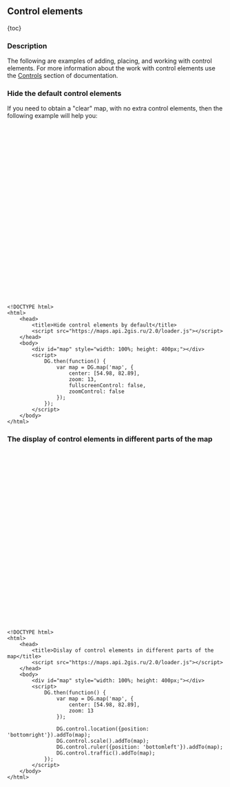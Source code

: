 ## Control elements

{toc}

### Description

The following are examples of adding, placing, and working with control elements. For more information about the work
with control elements use the <a href="/doc/maps/en/manual/controls">Controls</a> section of documentation.

### Hide the default control elements

If you need to obtain a "clear" map, with no extra control elements, then the following example will help you:

<script src="https://maps.api.2gis.ru/2.0/loader.js"></script>
<div id="map" style="width: 100%; height: 400px;"></div>
<script>
    DG.then(function() {
        var map = DG.map('map', {
            center: [54.98, 82.89],
            zoom: 13,
            fullscreenControl: false,
            zoomControl: false
        });
    });
</script>

    <!DOCTYPE html>
    <html>
        <head>
            <title>Hide control elements by default</title>
            <script src="https://maps.api.2gis.ru/2.0/loader.js"></script>
        </head>
        <body>
            <div id="map" style="width: 100%; height: 400px;"></div>
            <script>
                DG.then(function() {
                    var map = DG.map('map', {
                        center: [54.98, 82.89],
                        zoom: 13,
                        fullscreenControl: false,
                        zoomControl: false
                    });
                });
            </script>
        </body>
    </html>

### The display of control elements in different parts of the map

<div id="map1" style="width: 100%; height: 400px;"></div>
<script>
    DG.then(function() {
        var map = DG.map('map1', {
            center: [54.98, 82.89],
            zoom: 13
        });

        DG.control.location({position: 'bottomright'}).addTo(map);
        DG.control.scale().addTo(map);
        DG.control.ruler({position: 'bottomleft'}).addTo(map);
        DG.control.traffic().addTo(map);
    });
</script>

    <!DOCTYPE html>
    <html>
        <head>
            <title>Dislay of control elements in different parts of the map</title>
            <script src="https://maps.api.2gis.ru/2.0/loader.js"></script>
        </head>
        <body>
            <div id="map" style="width: 100%; height: 400px;"></div>
            <script>
                DG.then(function() {
                    var map = DG.map('map', {
                        center: [54.98, 82.89],
                        zoom: 13
                    });

                    DG.control.location({position: 'bottomright'}).addTo(map);
                    DG.control.scale().addTo(map);
                    DG.control.ruler({position: 'bottomleft'}).addTo(map);
                    DG.control.traffic().addTo(map);
                });
            </script>
        </body>
    </html>
